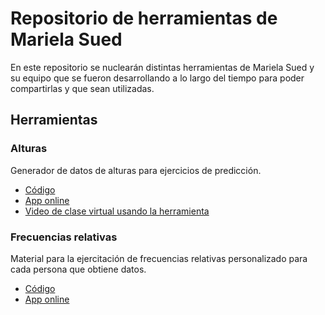 # Repositorio de herramientas de Mariela Sued

En este repositorio se nuclearán distintas herramientas de Mariela Sued y su equipo que se fueron desarrollando a lo largo del tiempo para poder compartirlas y que sean utilizadas.

## Herramientas

### Alturas

Generador de datos de alturas para ejercicios de predicción.

- [Código](https://github.com/matiaslopez/msued/tree/main/alturas)
- [App online](https://msued.shinyapps.io/alturas/)
- [Video de clase virtual usando la herramienta](https://drive.google.com/file/d/10eLoIfujMsqw8MuuaZv26GDq65q9tww7/view)


### Frecuencias relativas

Material para la ejercitación de frecuencias relativas personalizado para cada persona que obtiene datos.

- [Código](https://github.com/matiaslopez/msued/tree/main/frecuencias_relativas)
- [App online](https://msued.shinyapps.io/frecuencias_relativas/)
